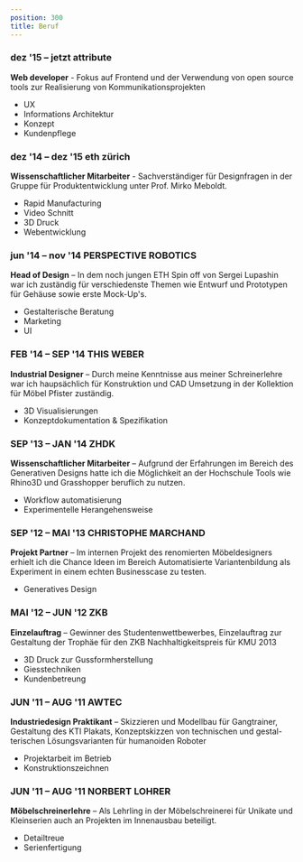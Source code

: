 ```yaml
---
position: 300
title: Beruf
---
```


### dez '15 – jetzt **attribute**

<span>

**Web developer** - Fokus auf Frontend und der Verwendung von open source tools zur Realisierung von Kommunikationsprojekten
- UX
- Informations Architektur
- Konzept
- Kundenpflege

</span>

### dez '14 – dez '15 **eth zürich**

<span>

**Wissenschaftlicher Mitarbeiter** - Sachverständiger für Designfragen in der Gruppe für Produktentwicklung unter Prof. Mirko Meboldt.
- Rapid Manufacturing
- Video Schnitt
- 3D Druck
- Webentwicklung

</span>

### jun '14 – nov '14 **PERSPECTIVE ROBOTICS**

<span>

**Head of Design** – In dem noch jungen ETH Spin off von Sergei Lupashin war ich zuständig für verschiedenste Themen wie Entwurf und Prototypen für Gehäuse sowie erste Mock-Up's.
- Gestalterische Beratung
- Marketing
- UI

</span>

### FEB '14 – SEP '14 **THIS WEBER**

<span>

**Industrial Designer** – Durch meine Kenntnisse aus meiner Schreinerlehre war ich haupsächlich für Konstruktion und CAD Umsetzung in der Kollektion für Möbel Pfister zuständig.
- 3D Visualisierungen
- Konzeptdokumentation & Spezifikation

</span>

### SEP '13 – JAN '14 **ZHDK**

<span>

**Wissenschaftlicher Mitarbeiter** – Aufgrund der Erfahrungen im Bereich des Generativen Designs hatte ich die Möglichkeit an der Hochschule Tools wie Rhino3D und Grasshopper beruflich zu nutzen.
- Workflow automatisierung
- Experimentelle Herangehensweise

</span>

### SEP '12 – MAI '13 **CHRISTOPHE MARCHAND**

<span>

**Projekt Partner** – Im internen Projekt des renomierten Möbeldesigners erhielt ich die Chance Ideen im Bereich Automatisierte Variantenbildung als Experiment in einem echten Businesscase zu testen.
- Generatives Design

</span>

### MAI '12 – JUN '12 **ZKB**

<span>

**Einzelauftrag** – Gewinner des Studentenwettbewerbes, Einzelauftrag zur Gestaltung der Trophäe für den ZKB Nachhaltigkeitspreis für KMU 2013
- 3D Druck zur Gussformherstellung
- Giesstechniken
- Kundenbetreung

</span>


### JUN '11 – AUG '11 **AWTEC**

<span>

**Industriedesign Praktikant** – Skizzieren und Modellbau für Gangtrainer, Gestaltung des KTI Plakats, Konzeptskizzen von technischen und gestal- terischen Lösungsvarianten für humanoiden Roboter
- Projektarbeit im Betrieb
- Konstruktionszeichnen

</span>

### JUN '11 – AUG '11 **NORBERT LOHRER**

<span>

**Möbelschreinerlehre** – Als Lehrling in der Möbelschreinerei für Unikate und Kleinserien auch an Projekten im Innenausbau beteiligt.
- Detailtreue
- Serienfertigung

</span>